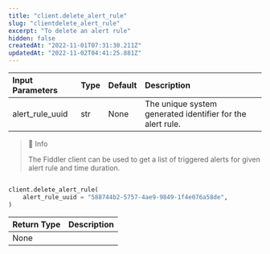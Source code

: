 ```yaml
---
title: "client.delete_alert_rule"
slug: "clientdelete_alert_rule"
excerpt: "To delete an alert rule"
hidden: false
createdAt: "2022-11-01T07:31:30.211Z"
updatedAt: "2022-11-02T04:41:25.881Z"
---
```

| Input Parameters | Type | Default | Description                                                |
| :--------------- | :--- | :------ | :--------------------------------------------------------- |
| alert_rule_uuid  | str  | None    | The unique system generated identifier for the alert rule. |

> 📘 Info
> 
> The Fiddler client can be used to get a list of triggered alerts for given alert rule and time duration.

```python Usage

client.delete_alert_rule(
    alert_rule_uuid = "588744b2-5757-4ae9-9849-1f4e076a58de",
)
```



| Return Type | Description |
| :---------- | :---------- |
| None        |             |